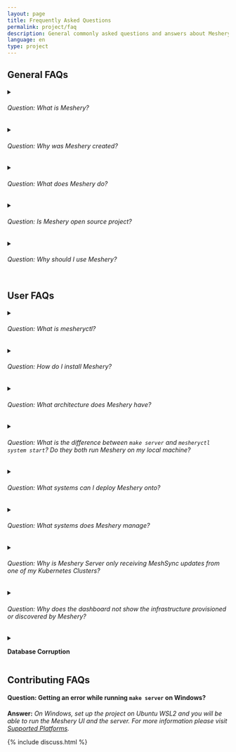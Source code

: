 ```yaml
---
layout: page
title: Frequently Asked Questions
permalink: project/faq
description: General commonly asked questions and answers about Meshery.
language: en
type: project
---
```


## General FAQs

<details>
    <summary>
    <h6>Question: What is Meshery?</h6>
</summary>

<p><strong>Answer:</strong> As a self-service engineering platform, Meshery enables collaborative design and operation of cloud native infrastructure.</p>
</details>

<details>
    <summary>
    <h6>Question: Why was Meshery created?</h6>
</summary>

<p><strong>Answer:</strong> As an open source, vendor neutral project, Meshery was created out of the necessity to enable platform engineers, site reliability engineers, devops engineers... engineers to collaborate in the management of their infrastucture and workloads. Meshery was created to enable you to expect more from your infrastructure and to do so with confidence.</p>
</details>

<details>
    <summary>
    <h6>Question: What does Meshery do?</h6>
</summary>

<p><strong>Answer:</strong> Infrastructure as design. Meshery enables you to design and operate cloud native infrastructure visually, collaboratively, with confidence and in partnership with your teammates.</p>
</details>

<!-- - _offers a catalog of operational best practices._
- _offersompare apples-to-apples performance across different infrastructure configurations._
- _Understand behavioral differences between service deployments._
- _Track your application performance from version to version._ -->

<details>
    <summary>
    <h6>Question: Is Meshery open source project?</h6>
</summary>
<p><strong>Answer:</strong> Yes, Meshery is a Cloud Native Computing Foundation (CNCF) project and is licensed under Apache v2. As the cloud native management plane, Meshery is an extensible platform, offering multiple extension points within which users and partners can customize and extend Meshery's functionality.</p>
</details>

<details>
    <summary>
<h6>Question: Why should I use Meshery?</h6>
</summary>
<p><strong>Answer:</strong> Meshery is a powerful tool for managing ​Kubernetes infrastructure. It seamlessly integrates with different hundreds of tools and offers extensibility through many different <a href="{{site.baseurl}}/extensibility/#extension-points">extension points</a>. With Meshery, you can easily discover your environment, collaboratively manage multiple Kubernetes clusters, connect your Git and Helm repos, and analyze app and infra performance.</p>
</details>

## User FAQs

<details>
    <summary>
    <h6>Question: What is mesheryctl?</h6>
</summary>
<strong>Answer:</strong> A command line interface to manage Meshery. `mesheryctl` can manage any number of Meshery deployments.
</details>

<details>
<summary>
<h6>Question: How do I install Meshery?</h6>
</summary>
<p><strong>Answer:</strong> Meshery runs on a <a href="{site.baseurl}}/installation">number of platforms</a>. You are encouraged to use <code>mesheryctl</code> to configure and control Meshery deployments. Install `mesheryctl` using any of these options:</p>
<ul>
<li><a href="/installation/linux-mac/bash">Bash user</a></li>
<li><a href="/installation/linux-mac/brew">Brew user</a></li>
<li><a href="/installation/windows/scoop">Scoop user</a></li>
<li><a href="https://github.com/meshery/meshery/releases/latest">Direct download</a></li>
</ul>
</details>

<details>
<summary><h6>Question: What architecture does Meshery have?</h6></summary>
<p><strong>Answer:</strong> An extensible architecture. There are several components, languages and they have different purposes. See Meshery's <a href="/concepts/architecture">Architecture</a>.</p>
</details>

<details>
<summary>
<h6>Question: What is the difference between <code>make server</code> and <code>mesheryctl system start</code>? Do they both run Meshery on my local machine?</h6>
</summary>
<strong>Answer:</strong> Yes, both of them do run Meshery on your local machine. `make server` builds Meshery from source and runs it on your local OS, while `mesheryctl system start` runs Meshery as a set of containers in Docker or in Kubernetes on your local machine.
</details>

<details>
<summary>
<h6>Question: What systems can I deploy Meshery onto?</h6>
</summary>
<strong>Answer:</strong> Many. See Meshery's <a href="{{site.baseurl}}/installation">Compatibility Matrix</a>.
</details>

<details>
<summary><h6>Question: What systems does Meshery manage?</h6></summary>
<p><strong>Answer:</strong> Many. See Meshery's <a href="https://meshery.io/integrations">Integrations</a></p>
</details>

<details>
<summary><h6>Question: Why is Meshery Server only receiving MeshSync updates from one of my Kubernetes Clusters?</h6></summary>
<p><strong>Answer:</strong> In order to receive MeshSync updates, Meshery Server subscribes for updates Meshery Broker. In other words, Meshery Server connects to the `meshery-broker` service port in order to subscribe for streaming MeshSync updates. By default, the Meshery Broker service is deployed as type Kubernetes Service type <code>LoadBalancer</code>, which requires that your Kubernetes cluster provides an external IP address to the Meshery Broker service, exposing it external to the Kubernetes cluster.</p>
<p>If you're running Kubernetes in Docker Desktop, an external IP address of <code>localhost</code> is assigned. If you're running Minikube, and execute <code>minikube tunnel</code> to gain access to Meshery Broker's service, you will find that both Meshery Broker service endpoints (from two different clusters) are sharing the same <code>localhost:4222</code> address and port number. This port sharing causes conflict and Meshery Server is only able to connect to one of the Meshery Brokers.</p>

<p>Few ways to solve this problem:</p>

<ul>
<li>Use an external cloud provider which provides you with the LoadBalancer having an external IP address other than localhost.</li>
<li>Use [Kind](https://kind.sigs.k8s.io) cluster with [MetalLB](https://metallb.universe.tf) configuration</li>
</ul>
</details>

<details><summary>
<h6>Question: Why does the dashboard not show the infrastructure provisioned or discovered by Meshery?</h6></summary>
<strong>Answer:</strong> <p>This issue is typically caused by either lack of connectivity between Meshery Server and Meshery Broker or by database corruption. Use the following troubleshooting steps to resolve this issue:</p>

<p><strong>Lack of Connectivity</strong></p>

<ol>
<li>Confirm that the Meshery Broker service is exposed from your cluster using <code>kubectl get svc -n meshery</code> and that an hostname or IP address is displayed in the External Address column. Meshery Server should be able to reach this address.</li>
<li>It is possible that MeshSync is not healthy and not sending cluster updates, check for MeshSync status by navigating to Settings in Meshery UI and clicking on the MeshSync connection.</li>
<li>If MeshSync is healthy, check the status of Meshery Broker by clicking on the NATS connection.</li>
</ol>

<p>If either is the case, Meshery Operator will make sure MeshSync and Meshery Broker deployments are again healthy, wait for some time, otherwise try redeploying Meshery Operator.</p>
</details>

<details>
<summary>
<p><strong>Database Corruption</strong></p>
</summary>
<p>If MeshSync, Meshery Broker and Meshery Operator are healthy, then perhaps, there is corruption in the Meshery Database. Use the following troubleshooting steps to resolve this issue:</p>
<ul>
    <li>Try clearing the database by clicking on the `Flush MeshSync` button associated with the corresponding cluster.</li>
    <li>If still `Service Mesh` is not visible in UI, move on to `Hard Reset` of Database. This option is in the `Reset System` Tab in `Settings` page.</li>
</ul>

<p>Note: You can also verify health of your system using <a href="{{site.baseurl}}/reference/mesheryctl/system/check">mesheryctl system check</a></p>
</details>

## Contributing FAQs

#### Question: Getting an error while running `make server` on Windows?

**Answer:** _On Windows, set up the project on Ubuntu WSL2 and you will be able to run the Meshery UI and the server. For more information please visit [Supported Platforms](https://docs.meshery.io/installation)._

{% include discuss.html %}

<!--Add other questions-->

